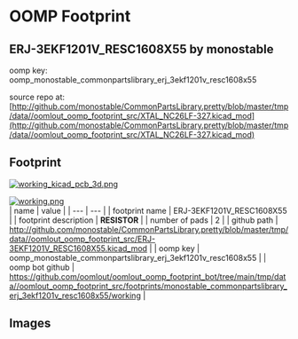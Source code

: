 # OOMP Footprint  
## ERJ-3EKF1201V_RESC1608X55  by monostable  
  
oomp key: oomp_monostable_commonpartslibrary_erj_3ekf1201v_resc1608x55  
  
source repo at: [http://github.com/monostable/CommonPartsLibrary.pretty/blob/master/tmp/data//oomlout_oomp_footprint_src/XTAL_NC26LF-327.kicad_mod](http://github.com/monostable/CommonPartsLibrary.pretty/blob/master/tmp/data//oomlout_oomp_footprint_src/XTAL_NC26LF-327.kicad_mod)  
## Footprint  
  
[![working_kicad_pcb_3d.png](working_kicad_pcb_3d_600.png)](working_kicad_pcb_3d.png)  
  
[![working.png](working_600.png)](working.png)  
| name | value | 
| --- | --- | 
| footprint name | ERJ-3EKF1201V_RESC1608X55 | 
| footprint description | <b>RESISTOR</b> | 
| number of pads | 2 | 
| github path | http://github.com/monostable/CommonPartsLibrary.pretty/blob/master/tmp/data//oomlout_oomp_footprint_src/ERJ-3EKF1201V_RESC1608X55.kicad_mod | 
| oomp key | oomp_monostable_commonpartslibrary_erj_3ekf1201v_resc1608x55 | 
| oomp bot github | https://github.com/oomlout/oomlout_oomp_footprint_bot/tree/main/tmp/data//oomlout_oomp_footprint_src/footprints/monostable_commonpartslibrary_erj_3ekf1201v_resc1608x55/working | 
## Images  
